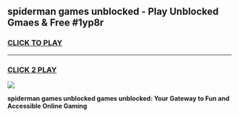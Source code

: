 
## spiderman games unblocked - Play Unblocked Gmaes & Free #1yp8r
<h3>
<a href="https://news.freeplayer.one?title=spiderman_games_unblocked&ref=03M">CLICK TO PLAY</a></h3>
<hr>

<h3>
<a href="https://news.freeplayer.one?title=spiderman_games_unblocked&ref=03M">CLICK 2 PLAY</a>
  
</h3>

<a href="https://news.freeplayer.one?title=spiderman_games_unblocked&ref=03M"><img src="https://clearcache.store/games.png"></a>


**spiderman games unblocked games unblocked: Your Gateway to Fun and Accessible Online Gaming**

